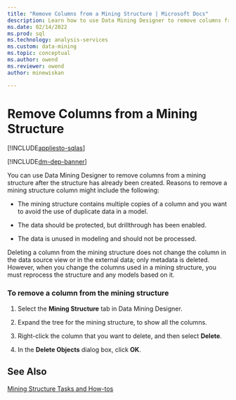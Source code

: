 ```yaml
---
title: "Remove Columns from a Mining Structure | Microsoft Docs"
description: Learn how to use Data Mining Designer to remove columns from a mining structure after the structure has already been created in SQL Server Analysis Services.
ms.date: 02/14/2022
ms.prod: sql
ms.technology: analysis-services
ms.custom: data-mining
ms.topic: conceptual
ms.author: owend
ms.reviewer: owend
author: minewiskan

---
```

# Remove Columns from a Mining Structure
[!INCLUDE[appliesto-sqlas](../includes/appliesto-sqlas.md)]

[!INCLUDE[dm-dep-banner](../includes/dm-dep-banner.md)]

  You can use Data Mining Designer to remove columns from a mining structure after the structure has already been created. Reasons to remove a mining structure column might include the following:  
  
-   The mining structure contains multiple copies of a column and you want to avoid the use of duplicate data in a model.  
  
-   The data should be protected, but drillthrough has been enabled.  
  
-   The data is unused in modeling and should not be processed.  
  
 Deleting a column from the mining structure does not change the column in the data source view or in the external data; only metadata is deleted. However, when you change the columns used in a mining structure, you must reprocess the structure and any models based on it.  
  
### To remove a column from the mining structure  
  
1.  Select the **Mining Structure** tab in Data Mining Designer.  
  
2.  Expand the tree for the mining structure, to show all the columns.  
  
3.  Right-click the column that you want to delete, and then select **Delete**.  
  
4.  In the **Delete Objects** dialog box, click **OK**.  
  
## See Also  
 [Mining Structure Tasks and How-tos](../../analysis-services/data-mining/mining-structure-tasks-and-how-tos.md)  
  
  

